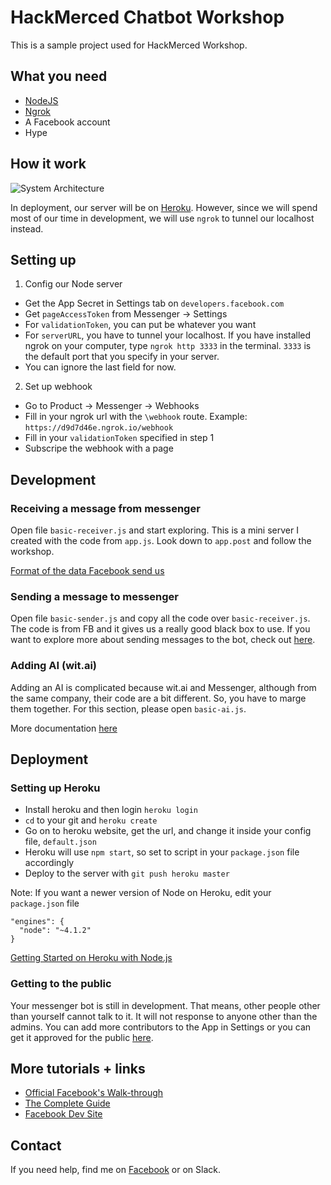 # HackMerced Chatbot Workshop
This is a sample project used for HackMerced Workshop. 

## What you need

- [NodeJS](https://nodejs.org/en/)
- [Ngrok](https://ngrok.com/)
- A Facebook account
- Hype

## How it work

![System Architecture](http://i.imgur.com/BeSLBtw.png)

In deployment, our server will be on [Heroku](https://www.heroku.com/). However, since we will spend most of our time in development, we will use `ngrok` to tunnel our localhost instead.

## Setting up

1. Config our Node server
  - Get the App Secret in Settings tab on `developers.facebook.com`
  - Get `pageAccessToken` from Messenger -> Settings
  - For `validationToken`, you can put be whatever you want
  - For `serverURL`, you have to tunnel your localhost. If you have installed ngrok on your computer, type `ngrok http 3333` in the terminal. `3333` is the default port that you specify in your server.
  - You can ignore the last field for now.
  
2. Set up webhook
  - Go to Product -> Messenger -> Webhooks
  - Fill in your ngrok url with the `\webhook` route. Example: `https://d9d7d46e.ngrok.io/webhook`
  - Fill in your `validationToken` specified in step 1
  - Subscripe the webhook with a page
  
## Development

### Receiving a message from messenger
Open file `basic-receiver.js` and start exploring. This is a mini server I created with the code from `app.js`. Look down to `app.post` and follow the workshop. 

[Format of the data Facebook send us](https://developers.facebook.com/docs/messenger-platform/webhook-reference#format)

### Sending a message to messenger
Open file `basic-sender.js` and copy all the code over `basic-receiver.js`. The code is from FB and it gives us a really good black box to use. If you want to explore more about sending messages to the bot, check out [here](https://developers.facebook.com/docs/messenger-platform/send-api-reference).

### Adding AI (wit.ai)
Adding an AI is complicated because wit.ai and Messenger, although from the same company, their code are a bit different. So, you have to marge them together. For this section, please open `basic-ai.js`.

More documentation [here](https://wit.ai/docs)

## Deployment

### Setting up Heroku
- Install heroku and then login `heroku login`
- `cd` to your git and `heroku create`
- Go on to heroku website, get the url, and change it inside your config file, `default.json`
- Heroku will use `npm start`, so set to script in your `package.json` file accordingly
- Deploy to the server with `git push heroku master`

Note: If you want a newer version of Node on Heroku, edit your `package.json` file
```
"engines": {
  "node": "~4.1.2"
}
```

[Getting Started on Heroku with Node.js](https://devcenter.heroku.com/articles/getting-started-with-nodejs#set-up)

### Getting to the public
Your messenger bot is still in development. That means, other people other than yourself cannot talk to it. It will not response to anyone other than the admins. You can add more contributors to the App in Settings or you can get it approved for the public [here](https://developers.facebook.com/docs/messenger-platform/app-review).

## More tutorials + links

- [Official Facebook's Walk-through](https://developers.facebook.com/docs/messenger-platform/quickstart)
- [The Complete Guide](https://developers.facebook.com/docs/messenger-platform/implementation)
- [Facebook Dev Site](https://developers.facebook.com/docs/messenger-platform/)

## Contact

If you need help, find me on [Facebook](https://www.facebook.com/minhhoangtcu) or on Slack.
